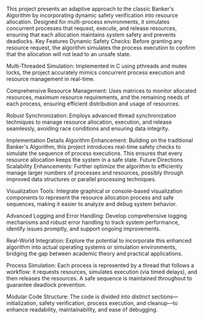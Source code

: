 This project presents an adaptive approach to the classic Banker's Algorithm by incorporating dynamic safety verification into resource allocation. Designed for multi-process environments, it simulates concurrent processes that request, execute, and release resources, ensuring that each allocation maintains system safety and prevents deadlocks.
Key Features
Dynamic Safety Checks:
Before granting any resource request, the algorithm simulates the process execution to confirm that the allocation will not lead to an unsafe state.

Multi-Threaded Simulation:
Implemented in C using pthreads and mutex locks, the project accurately mimics concurrent process execution and resource management in real-time.

Comprehensive Resource Management:
Uses matrices to monitor allocated resources, maximum resource requirements, and the remaining needs of each process, ensuring efficient distribution and usage of resources.

Robust Synchronization:
Employs advanced thread synchronization techniques to manage resource allocation, execution, and release seamlessly, avoiding race conditions and ensuring data integrity.

Implementation Details
Algorithm Enhancement:
Building on the traditional Banker's Algorithm, this project introduces real-time safety checks to simulate the sequence of process executions. This ensures that every resource allocation keeps the system in a safe state.
Future Directions
Scalability Enhancements:
Further optimize the algorithm to efficiently manage larger numbers of processes and resources, possibly through improved data structures or parallel processing techniques.

Visualization Tools:
Integrate graphical or console-based visualization components to represent the resource allocation process and safe sequences, making it easier to analyze and debug system behavior.

Advanced Logging and Error Handling:
Develop comprehensive logging mechanisms and robust error handling to track system performance, identify issues promptly, and support ongoing improvements.

Real-World Integration:
Explore the potential to incorporate this enhanced algorithm into actual operating systems or simulation environments, bridging the gap between academic theory and practical applications.


Process Simulation:
Each process is represented by a thread that follows a workflow: it requests resources, simulates execution (via timed delays), and then releases the resources. A safe sequence is maintained throughout to guarantee deadlock prevention.

Modular Code Structure:
The code is divided into distinct sections—initialization, safety verification, process execution, and cleanup—to enhance readability, maintainability, and ease of debugging.
